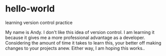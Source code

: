 # hello-world
learning version control practice

My name is Andy. I don't like this idea of version control. I am learning it because it gives me a more professional advantage as a developer. Considering the amount of time it takes to learn this, your better off making changes to your projects anew. Either way, I am hoping this works..

